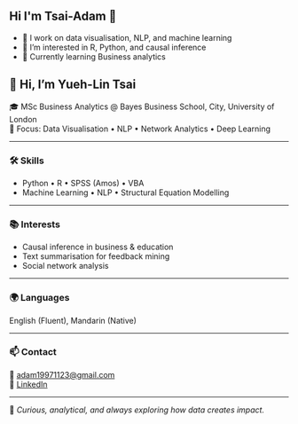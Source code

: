 ## Hi I'm Tsai-Adam 👋
- 🔭 I work on data visualisation, NLP, and machine learning
- 🧠 I’m interested in R, Python, and causal inference
- 🌱 Currently learning Business analytics

## 👋 Hi, I’m Yueh-Lin Tsai
🎓 MSc Business Analytics @ Bayes Business School, City, University of London  
🧠 Focus: Data Visualisation • NLP • Network Analytics • Deep Learning

---

### 🛠 Skills

- Python • R • SPSS (Amos) • VBA
- Machine Learning • NLP • Structural Equation Modelling

---

### 📚 Interests

- Causal inference in business & education  
- Text summarisation for feedback mining  
- Social network analysis

---

### 🌍 Languages

English (Fluent), Mandarin (Native)

---

### 📫 Contact

📧 [adam19971123@gmail.com](mailto:adam19971123@gmail.com)  
🔗 [LinkedIn](https://www.linkedin.com/in/yuehlin-tsai)

---
💬 *Curious, analytical, and always exploring how data creates impact.*






<!--
**Tsai-Adam/Tsai-Adam** is a ✨ _special_ ✨ repository because its `README.md` (this file) appears on your GitHub profile.

Here are some ideas to get you started:

- 🔭 I’m currently working on ...
- 🌱 I’m currently learning ...
- 👯 I’m looking to collaborate on ...
- 🤔 I’m looking for help with ...
- 💬 Ask me about ...
- 📫 How to reach me: ...
- 😄 Pronouns: ...
- ⚡ Fun fact: ...
-->
